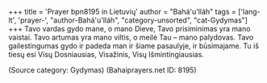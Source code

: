 +++
title = 'Prayer bpn8195 in Lietuvių'
author = "Bahá'u'lláh"
tags = ['lang-lt', 'prayer-', "author-Bahá'u'lláh", "category-unsorted", "cat-Gydymas"]
+++
Tavo vardas gydo mane, o mano Dieve, Tavo prisiminimas yra mano vaistai. Tavo artumas yra mano viltis, o meilė Tau – mano palydovas. Tavo gailestingumas gydo ir padeda man ir šiame pasaulyje, ir būsimajame. Tu iš tiesų esi Visų Dosniausias, Visažinis, Visų Išmintingiausias.

(Source category: Gydymas)
(Bahaiprayers.net ID: 8195)
